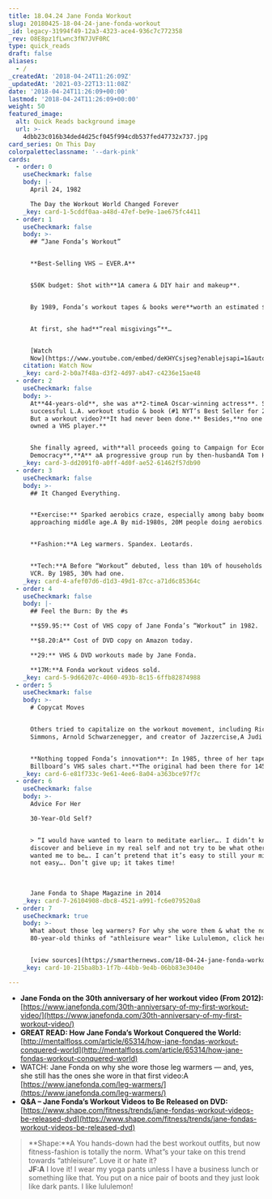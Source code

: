 ```yaml
---
title: 18.04.24 Jane Fonda Workout
slug: 20180425-18-04-24-jane-fonda-workout
_id: legacy-31994f49-12a3-4323-ace4-936c7c772358
_rev: O8E8pz1fLwnc3fN7JVF0RC
type: quick_reads
draft: false
aliases:
  - /
_createdAt: '2018-04-24T11:26:09Z'
_updatedAt: '2021-03-22T13:11:08Z'
date: '2018-04-24T11:26:09+00:00'
lastmod: '2018-04-24T11:26:09+00:00'
weight: 50
featured_image:
  alt: Quick Reads background image
  url: >-
    4dbb23c016b34ded4d25cf045f994cdb537fed47732x737.jpg
card_series: On This Day
colorpaletteclassname: '--dark-pink'
cards:
  - order: 0
    useCheckmark: false
    body: |-
      April 24, 1982

      The Day the Workout World Changed Forever
    _key: card-1-5cddf0aa-a48d-47ef-be9e-1ae675fc4411
  - order: 1
    useCheckmark: false
    body: >-
      ## “Jane Fonda’s Workout”


      **Best-Selling VHS – EVER.A**


      $50K budget: Shot with**1A camera & DIY hair and makeup**.


      By 1989, Fonda’s workout tapes & books were**worth an estimated $35M**.


      At first, she had**“real misgivings”**…


      [Watch
      Now](https://www.youtube.com/embed/deKHYCsjseg?enablejsapi=1&autoplay=1&rel=0)
    citation: Watch Now
    _key: card-2-b0a7f48a-d3f2-4d97-ab47-c4236e15ae48
  - order: 2
    useCheckmark: false
    body: >-
      At**44-years-old**, she was a**2-timeA Oscar-winning actress**. She had a
      successful L.A. workout studio & book (#1 NYT’s Best Seller for 2 yrs!).
      But a workout video?**It had never been done.** Besides,**no one she knew
      owned a VHS player.**


      She finally agreed, with**all proceeds going to Campaign for Economic
      Democracy**,**A** aA progressive group run by then-husbandA Tom Hayden.
    _key: card-3-dd2091f0-a0ff-4d0f-ae52-61462f57db90
  - order: 3
    useCheckmark: false
    body: >-
      ## It Changed Everything.


      **Exercise:** Sparked aerobics craze, especially among baby boomers
      approaching middle age.A By mid-1980s, 20M people doing aerobics.


      **Fashion:**A Leg warmers. Spandex. Leotards.


      **Tech:**A Before “Workout” debuted, less than 10% of households had a
      VCR. By 1985, 30% had one.
    _key: card-4-afef07d6-d1d3-49d1-87cc-a71d6c85364c
  - order: 4
    useCheckmark: false
    body: |-
      ## Feel the Burn: By the #s

      **$59.95:** Cost of VHS copy of Jane Fonda’s “Workout” in 1982.

      **$8.20:A** Cost of DVD copy on Amazon today.

      **29:** VHS & DVD workouts made by Jane Fonda.

      **17M:**A Fonda workout videos sold.
    _key: card-5-9d66207c-4060-493b-8c15-6ffb82874988
  - order: 5
    useCheckmark: false
    body: >-
      # Copycat Moves


      Others tried to capitalize on the workout movement, including Richard
      Simmons, Arnold Schwarzenegger, and creator of Jazzercise,A Judi Missett.


      **Nothing topped Fonda’s innovation**: In 1985, three of her tapes topped
      Billboard’s VHS sales chart.**The original had been there for 145 weeks.**
    _key: card-6-e81f733c-9e61-4ee6-8a04-a363bce97f7c
  - order: 6
    useCheckmark: false
    body: >-
      Advice For Her  

      30-Year-Old Self?


      > “I would have wanted to learn to meditate earlier…. I didn’t know how to
      discover and believe in my real self and not try to be what other people
      wanted me to be…. I can’t pretend that it’s easy to still your mind; it’s
      not easy…. Don’t give up; it takes time!  
        
        
        
      Jane Fonda to Shape Magazine in 2014
    _key: card-7-26104908-dbc8-4521-a991-fc6e079520a8
  - order: 7
    useCheckmark: true
    body: >-
      What about those leg warmers? For why she wore them & what the now
      80-year-old thinks of "athleisure wear" like Lululemon, click here.


      [view sources](https://smarthernews.com/18-04-24-jane-fonda-workout/)
    _key: card-10-215ba8b3-1f7b-44bb-9e4b-06bb83e3040e

---
```

* **Jane Fonda on the 30th anniversary of her workout video (From 2012):** [https://www.janefonda.com/30th-anniversary-of-my-first-workout-video/](https://www.janefonda.com/30th-anniversary-of-my-first-workout-video/)
* **GREAT READ: How Jane Fonda’s Workout Conquered the World:** [http://mentalfloss.com/article/65314/how-jane-fondas-workout-conquered-world](http://mentalfloss.com/article/65314/how-jane-fondas-workout-conquered-world)
* WATCH: Jane Fonda on why she wore those leg warmers — and, yes, she still has the ones she wore in that first video:A [https://www.janefonda.com/leg-warmers/](https://www.janefonda.com/leg-warmers/)
* **Q&A – Jane Fonda’s Workout Videos to Be Released on DVD:**  
[https://www.shape.com/fitness/trends/jane-fondas-workout-videos-be-released-dvd](https://www.shape.com/fitness/trends/jane-fondas-workout-videos-be-released-dvd)

> **Shape:**A You hands-down had the best workout outfits, but now fitness-fashion is totally the norm. What”s your take on this trend towards “athleisure”. Love it or hate it?  
**JF:A** I love it! I wear my yoga pants unless I have a business lunch or something like that. You put on a nice pair of boots and they just look like dark pants. I like lululemon!